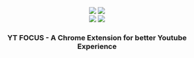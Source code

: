 <div align="center">
<image src="https://img.shields.io/github/package-json/v/leizzo/yt-focus" />
<image src="https://vercelbadge.vercel.app/api/leizzo/yt-focus" >
</div>
<div align="center">
<image src="https://img.shields.io/chrome-web-store/v/yt-focus" />
<image src="https://img.shields.io/chrome-web-store/stars/yt-focus?label=chrome%20web%20store%20rating">
</div>

<h3 align="center">YT FOCUS - A Chrome Extension for better Youtube Experience</h3>

